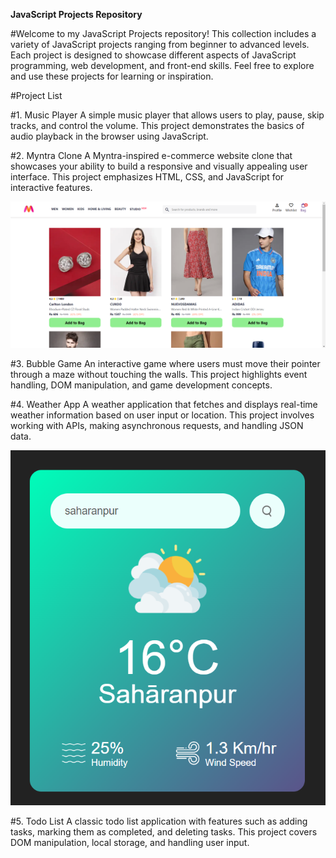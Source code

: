 **JavaScript Projects Repository**

#Welcome to my JavaScript Projects repository! This collection includes a variety of JavaScript projects ranging from beginner to advanced levels. Each project is designed to showcase different aspects of JavaScript programming, web development, and front-end skills. Feel free to explore and use these projects for learning or inspiration.

#Project List


#1. Music Player
A simple music player that allows users to play, pause, skip tracks, and control the volume. This project demonstrates the basics of audio playback in the browser using JavaScript.



#2. Myntra Clone
A Myntra-inspired e-commerce website clone that showcases your ability to build a responsive and visually appealing user interface. This project emphasizes HTML, CSS, and JavaScript for interactive features.

![Project Preview](https://github.com/goyalvansh4/JavaScript_Practical_Project/blob/main/Mynta_clone.png)

#3. Bubble Game
An interactive game where users must move their pointer through a maze without touching the walls. This project highlights event handling, DOM manipulation, and game development concepts.

#4. Weather App
A weather application that fetches and displays real-time weather information based on user input or location. This project involves working with APIs, making asynchronous requests, and handling JSON data.

![Project Preview](https://github.com/goyalvansh4/JavaScript_Practical_Project/blob/main/weather_app.png)

#5. Todo List
A classic todo list application with features such as adding tasks, marking them as completed, and deleting tasks. This project covers DOM manipulation, local storage, and handling user input.
